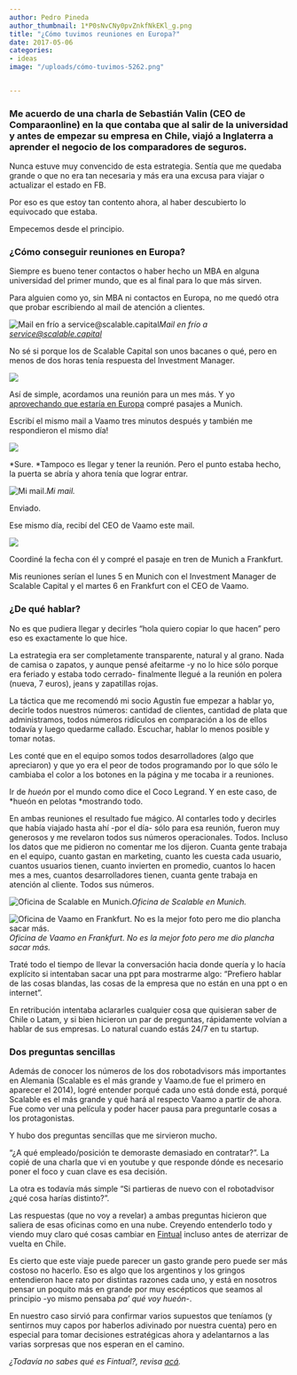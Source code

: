 ```yaml
---
author: Pedro Pineda
author_thumbnail: 1*P0sNvCNy0pvZnkfNkEKl_g.png
title: "¿Cómo tuvimos reuniones en Europa?"
date: 2017-05-06
categories:
- ideas
image: "/uploads/cómo-tuvimos-5262.png"


---
```


### Me acuerdo de una charla de Sebastián Valin (CEO de Comparaonline) en la que contaba que al salir de la universidad y antes de empezar su empresa en Chile, viajó a Inglaterra a aprender el negocio de los comparadores de seguros.

Nunca estuve muy convencido de esta estrategia. Sentía que me quedaba grande o que no era tan necesaria y más era una excusa para viajar o actualizar el estado en FB.

Por eso es que estoy tan contento ahora, al haber descubierto lo equivocado que estaba.

Empecemos desde el principio.

### ¿Cómo conseguir reuniones en Europa?

Siempre es bueno tener contactos o haber hecho un MBA en alguna universidad del primer mundo, que es al final para lo que más sirven.

Para alguien como yo, sin MBA ni contactos en Europa, no me quedó otra que probar escribiendo al mail de atención a clientes.

![Mail en frío a service@scalable.capital](/uploads/cómo-tuvimos-4768.png)*Mail en frío a service@scalable.capital*

No sé si porque los de Scalable Capital son unos bacanes o qué, pero en menos de dos horas tenía respuesta del Investment Manager.

![](/uploads/cómo-tuvimos-5819.png)

Así de simple, acordamos una reunión para un mes más. Y yo [aprovechando que estaría en Europa](https://blog.fintual.cl/por-qu%C3%A9-salgo-en-una-pantalla-gigante-3f32ee7894d1) compré pasajes a Munich.

Escribí el mismo mail a Vaamo tres minutos después y también me respondieron el mismo día!

![](/uploads/cómo-tuvimos-2249.png)

*Sure. *Tampoco es llegar y tener la reunión. Pero el punto estaba hecho, la puerta se abría y ahora tenía que lograr entrar.

![Mi mail.](/uploads/cómo-tuvimos-7886.png)*Mi mail.*

Enviado.

Ese mismo día, recibí del CEO de Vaamo este mail.

![](/uploads/cómo-tuvimos-6504.png)

Coordiné la fecha con él y compré el pasaje en tren de Munich a Frankfurt.

Mis reuniones serían el lunes 5 en Munich con el Investment Manager de Scalable Capital y el martes 6 en Frankfurt con el CEO de Vaamo.

### ¿De qué hablar?

No es que pudiera llegar y decirles “hola quiero copiar lo que hacen” pero eso es exactamente lo que hice.

La estrategia era ser completamente transparente, natural y al grano. Nada de camisa o zapatos, y aunque pensé afeitarme -y no lo hice sólo porque era feriado y estaba todo cerrado- finalmente llegué a la reunión en polera (nueva, 7 euros), jeans y zapatillas rojas.

La táctica que me recomendó mi socio Agustín fue empezar a hablar yo, decirle todos nuestros números: cantidad de clientes, cantidad de plata que administramos, todos números ridículos en comparación a los de ellos todavía y luego quedarme callado. Escuchar, hablar lo menos posible y tomar notas.

Les conté que en el equipo somos todos desarrolladores (algo que apreciaron) y que yo era el peor de todos programando por lo que sólo le cambiaba el color a los botones en la página y me tocaba ir a reuniones.

Ir de *hueón* por el mundo como dice el Coco Legrand. Y en este caso, de *hueón en pelotas *mostrando todo.

En ambas reuniones el resultado fue mágico. Al contarles todo y decirles que había viajado hasta ahí -por el día- sólo para esa reunión, fueron muy generosos y me revelaron todos sus números operacionales. Todos. Incluso los datos que me pidieron no comentar me los dijeron. Cuanta gente trabaja en el equipo, cuanto gastan en marketing, cuanto les cuesta cada usuario, cuantos usuarios tienen, cuanto invierten en promedio, cuantos lo hacen mes a mes, cuantos desarrolladores tienen, cuanta gente trabaja en atención al cliente. Todos sus números.

![Oficina de Scalable en Munich.](/uploads/cómo-tuvimos-8241.jpeg)*Oficina de Scalable en Munich.*

![Oficina de Vaamo en Frankfurt. No es la mejor foto pero me dio plancha sacar más.](/uploads/cómo-tuvimos-5262.png)*Oficina de Vaamo en Frankfurt. No es la mejor foto pero me dio plancha sacar más.*

Traté todo el tiempo de llevar la conversación hacia donde quería y lo hacía explícito si intentaban sacar una ppt para mostrarme algo: “Prefiero hablar de las cosas blandas, las cosas de la empresa que no están en una ppt o en internet”.

En retribución intentaba aclararles cualquier cosa que quisieran saber de Chile o Latam, y si bien hicieron un par de preguntas, rápidamente volvían a hablar de sus empresas. Lo natural cuando estás 24/7 en tu startup.

### **Dos preguntas sencillas**

Además de conocer los números de los dos robotadvisors más importantes en Alemania (Scalable es el más grande y Vaamo.de fue el primero en aparecer el 2014), logré entender porqué cada uno está donde está, porqué Scalable es el más grande y qué hará al respecto Vaamo a partir de ahora. Fue como ver una película y poder hacer pausa para preguntarle cosas a los protagonistas.

Y hubo dos preguntas sencillas que me sirvieron mucho.

“¿A qué empleado/posición te demoraste demasiado en contratar?”. La copié de una charla que vi en youtube y que responde dónde es necesario poner el foco y cuan clave es esa decisión.

La otra es todavía más simple “Si partieras de nuevo con el robotadvisor ¿qué cosa harías distinto?”.

Las respuestas (que no voy a revelar) a ambas preguntas hicieron que saliera de esas oficinas como en una nube. Creyendo entenderlo todo y viendo muy claro qué cosas cambiar en [Fintual](http://www.fintual.com) incluso antes de aterrizar de vuelta en Chile.

Es cierto que este viaje puede parecer un gasto grande pero puede ser más costoso no hacerlo. Eso es algo que los argentinos y los gringos entendieron hace rato por distintas razones cada uno, y está en nosotros pensar un poquito más en grande por muy escépticos que seamos al principio -yo mismo pensaba *pa’ qué voy hueón*-.

En nuestro caso sirvió para confirmar varios supuestos que teníamos (y sentirnos muy capos por haberlos adivinado por nuestra cuenta) pero en especial para tomar decisiones estratégicas ahora y adelantarnos a las varias sorpresas que nos esperan en el camino.

*¿Todavía no sabes qué es Fintual?, revisa [acá](http://fintual.cl).*
